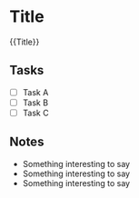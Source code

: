 # Title

{{Title}}
<!-- e.g. `devlog <YYYY.MM.DD> | <optional emoji> <Title> | < time | LIVE>` -->

## Tasks

- [ ] Task A
- [ ] Task B
- [ ] Task C

## Notes

- Something interesting to say
- Something interesting to say
- Something interesting to say
